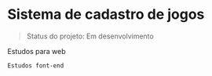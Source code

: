 <h1>Sistema de cadastro de jogos</h1>

>Status do projeto: Em desenvolvimento

Estudos para web

```
Estudos font-end
```
